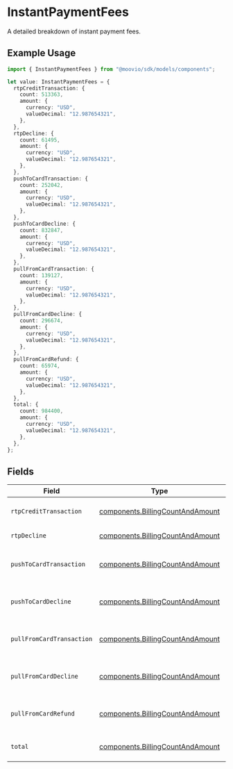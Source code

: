 # InstantPaymentFees

A detailed breakdown of instant payment fees.

## Example Usage

```typescript
import { InstantPaymentFees } from "@moovio/sdk/models/components";

let value: InstantPaymentFees = {
  rtpCreditTransaction: {
    count: 513363,
    amount: {
      currency: "USD",
      valueDecimal: "12.987654321",
    },
  },
  rtpDecline: {
    count: 61495,
    amount: {
      currency: "USD",
      valueDecimal: "12.987654321",
    },
  },
  pushToCardTransaction: {
    count: 252042,
    amount: {
      currency: "USD",
      valueDecimal: "12.987654321",
    },
  },
  pushToCardDecline: {
    count: 832847,
    amount: {
      currency: "USD",
      valueDecimal: "12.987654321",
    },
  },
  pullFromCardTransaction: {
    count: 139127,
    amount: {
      currency: "USD",
      valueDecimal: "12.987654321",
    },
  },
  pullFromCardDecline: {
    count: 296674,
    amount: {
      currency: "USD",
      valueDecimal: "12.987654321",
    },
  },
  pullFromCardRefund: {
    count: 65974,
    amount: {
      currency: "USD",
      valueDecimal: "12.987654321",
    },
  },
  total: {
    count: 984400,
    amount: {
      currency: "USD",
      valueDecimal: "12.987654321",
    },
  },
};
```

## Fields

| Field                                                                                | Type                                                                                 | Required                                                                             | Description                                                                          |
| ------------------------------------------------------------------------------------ | ------------------------------------------------------------------------------------ | ------------------------------------------------------------------------------------ | ------------------------------------------------------------------------------------ |
| `rtpCreditTransaction`                                                               | [components.BillingCountAndAmount](../../models/components/billingcountandamount.md) | :heavy_check_mark:                                                                   | Fees for RTP credit transactions.                                                    |
| `rtpDecline`                                                                         | [components.BillingCountAndAmount](../../models/components/billingcountandamount.md) | :heavy_minus_sign:                                                                   | Fees for RTP declines.                                                               |
| `pushToCardTransaction`                                                              | [components.BillingCountAndAmount](../../models/components/billingcountandamount.md) | :heavy_check_mark:                                                                   | Fees for push-to-card transactions.                                                  |
| `pushToCardDecline`                                                                  | [components.BillingCountAndAmount](../../models/components/billingcountandamount.md) | :heavy_minus_sign:                                                                   | Fees for push-to-card declines.                                                      |
| `pullFromCardTransaction`                                                            | [components.BillingCountAndAmount](../../models/components/billingcountandamount.md) | :heavy_check_mark:                                                                   | Fees for pull-from-card transactions.                                                |
| `pullFromCardDecline`                                                                | [components.BillingCountAndAmount](../../models/components/billingcountandamount.md) | :heavy_minus_sign:                                                                   | Fees for pull-from-card declines.                                                    |
| `pullFromCardRefund`                                                                 | [components.BillingCountAndAmount](../../models/components/billingcountandamount.md) | :heavy_minus_sign:                                                                   | Fees for pull-from-card refunds.                                                     |
| `total`                                                                              | [components.BillingCountAndAmount](../../models/components/billingcountandamount.md) | :heavy_check_mark:                                                                   | Total instant payment fees.                                                          |